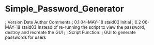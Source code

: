 # Simple_Password_Generator

; Version   Date        Author       Comments
;     0.1   04-MAY-18   staid03      Initial
;	  0.2	06-MAY-18	staid03	 	 Instead of re-running the script to view the password, destroy and recreate the GUI
;
; Script Function:
;    GUI to generate passwords for users
